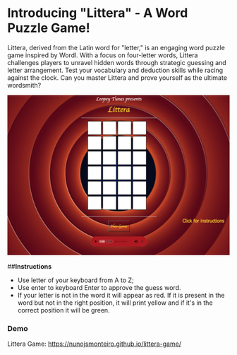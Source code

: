 # **Introducing "Littera" - A Word Puzzle Game!**

Littera, derived from the Latin word for "letter," is an engaging word puzzle game inspired by Wordl. With a focus on four-letter words, Littera challenges players to unravel hidden words through strategic guessing and letter arrangement. Test your vocabulary and deduction skills while racing against the clock. Can you master Littera and prove yourself as the ultimate wordsmith?

![Screenshot!](./images/littera-game.png "gameplay")

##**Instructions**

- Use letter of your keyboard from A to Z;
- Use enter to keyboard Enter to approve the guess word.
- If your letter is not in the word it will appear as red. If it is present in the word but not in the right position, it will print yellow and if it's in the correct position it will be green.

### Demo

Littera Game: https://nunojsmonteiro.github.io/littera-game/
